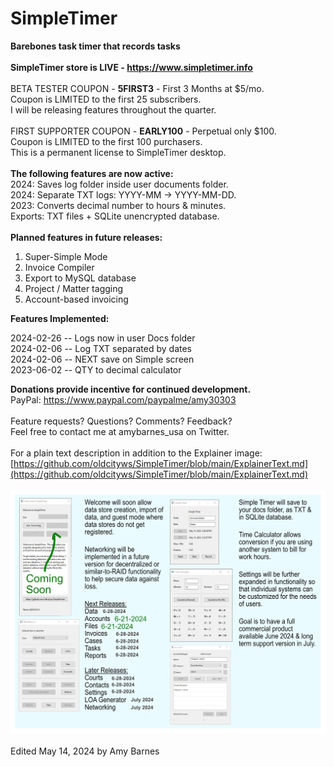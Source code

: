 # SimpleTimer
<b>Barebones task timer that records tasks</b><br>
<br>
<b>SimpleTimer store is LIVE - https://www.simpletimer.info </b><br>
<br>
BETA TESTER COUPON - <b>5FIRST3</b> - First 3 Months at $5/mo.<br>
Coupon is LIMITED to the first 25 subscribers.<br>
I will be releasing features throughout the quarter. <br>
 <br>
FIRST SUPPORTER COUPON - <b>EARLY100</b> - Perpetual only $100.<br>
Coupon is LIMITED to the first 100 purchasers.<br>
This is a permanent license to SimpleTimer desktop.<br>
<br>
<b>The following features are now active:</b><br>
2024: Saves log folder inside user documents folder. <br>
2024: Separate TXT logs: YYYY-MM -> YYYY-MM-DD. <br>
2023: Converts decimal number to hours & minutes. <br>
Exports: TXT files + SQLite unencrypted database.<br>
<br>
<b>Planned features in future releases:</b>
1.  Super-Simple Mode
2.  Invoice Compiler
3.  Export to MySQL database
4.  Project / Matter tagging
5.  Account-based invoicing

<b>Features Implemented:</b><p>
2024-02-26 -- Logs now in user Docs folder <br>
2024-02-06 -- Log TXT separated by dates <br>
2024-02-06 -- NEXT save on Simple screen <br>
2023-06-02 -- QTY to decimal calculator <br>

<b>Donations provide incentive for continued development. </b><br>
PayPal: https://www.paypal.com/paypalme/amy30303 <br>
<br>
Feature requests?  Questions?  Comments?  Feedback?<br>
Feel free to contact me at amybarnes_usa on Twitter. <br>
<br>
For a plain text description in addition to the Explainer image: <br>
[https://github.com/oldcityws/SimpleTimer/blob/main/ExplainerText.md](https://github.com/oldcityws/SimpleTimer/blob/main/ExplainerText.md) <br>
<br>
![Explainer Image with summary of features](https://github.com/oldcityws/SimpleTimer/blob/main/z_IMG/a2024-05-14.png) <br>
<br>
Edited May 14, 2024 by Amy Barnes
